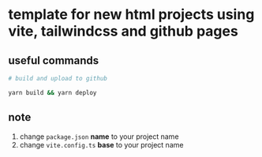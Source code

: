 # template for new html projects using vite, tailwindcss and github pages

## useful commands

```bash
# build and upload to github

yarn build && yarn deploy
```

## note

1. change `package.json` **name** to your project name
1. change `vite.config.ts` **base** to your project name
